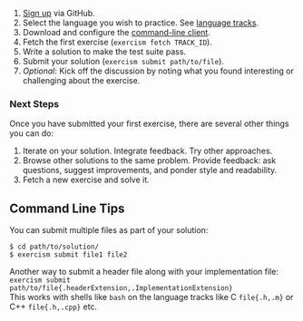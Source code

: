 1. [Sign up](/login?return_path=/how-it-works) via GitHub.
1. Select the language you wish to practice. See [language tracks](/languages).
1. Download and configure the [command-line client](/cli).
1. Fetch the first exercise (`exercism fetch TRACK_ID`).
1. Write a solution to make the test suite pass.
1. Submit your solution (`exercism submit path/to/file`). 
1. _Optional_: Kick off the discussion by noting what you found interesting or challenging about the exercise.

### Next Steps

Once you have submitted your first exercise, there are several other things you can do:

1. Iterate on your solution. Integrate feedback. Try other approaches.
1. Browse other solutions to the same problem.
   Provide feedback: ask questions, suggest improvements, and ponder style and readability.
1. Fetch a new exercise and solve it.

## Command Line Tips 

You can submit multiple files as part of your solution:

```
$ cd path/to/solution/
$ exercism submit file1 file2
```

Another way to submit a header file along with your implementation file:  
`exercism submit path/to/file{.headerExtension,.ImplementationExtension}`   
This works with shells like `bash` on the language tracks like C `file{.h,.m}` or C++ `file{.h,.cpp}` etc.  

